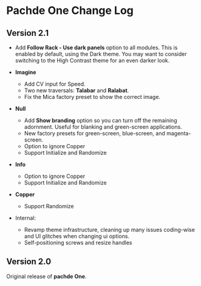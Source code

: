 # Pachde One Change Log

## Version 2.1

- Add **Follow Rack - Use dark panels** option to all modules. This is enabled by default, using the Dark theme. You may want to consider switching to the High Contrast theme for an even darker look.

- **Imagine**
  - Add CV input for Speed.
  - Two new traversals: **Talabar** and **Ralabat**.
  - Fix the Mica factory preset to show the correct image.

- **Null**
  - Add **Show branding** option so you can turn off the remaining adornment. Useful for blanking and green-screen applications.
  - New factory presets for green-screen, blue-screen, and magenta-screen.
  - Option to ignore Copper
  - Support Initialize and Randomize

- **Info**
  - Option to ignore Copper
  - Support Initialize and Randomize

- **Copper**
  - Support Randomize

- Internal:
  - Revamp theme infrastructure, cleaning up many issues coding-wise and UI glitches when changing ui options.
  - Self-positioning screws and resize handles

## Version 2.0

Original release of **pachde One**.
